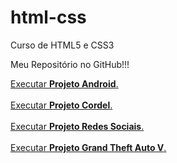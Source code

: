 # html-css
 Curso de HTML5 e CSS3

<p>Meu Repositório no GitHub!!! </p>

<a href="https://carlosricoo.github.io/Projeto-Android/" target="_blank">Executar <strong>Projeto Android</strong>.</a>
<br>
<br>
<a href="https://carlosricoo.github.io/projeto-cordel/" target="_blank" >Executar <strong>Projeto Cordel</strong>.</a>
<br>
<br>
<a href="https://carlosricoo.github.io/projeto-social/" target="_blank" >Executar <strong>Projeto Redes Sociais</strong>.</a>
<br>
<br>
<a href="https://carlosricoo.github.io/projeto-gta/" target="_blank" >Executar <strong>Projeto Grand Theft Auto V</strong>.</a>

